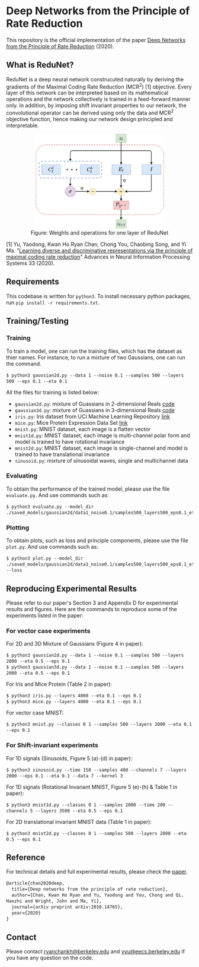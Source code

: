 # Deep Networks from the Principle of Rate Reduction
This repository is the official implementation of the paper [Deep Networks from the Principle of Rate Reduction](https://arxiv.org/abs/2010.14765) (2020).

## What is ReduNet?
ReduNet is a deep neural network construcuted naturally by deriving the gradients of the Maximal Coding Rate Reduction (MCR<sup>2</sup>) [1] objective. Every layer of this network can be interpreted based on its mathematical operations and the network collectively is trained in a feed-forward manner only. In addition, by imposing shift invariant properties to our network, the convolutional operator can be derived using only the data and MCR<sup>2</sup> objective function, hence making our network design principled and interpretable. 

<p align="center">
    <img src="images/arch-redunet.jpg" width="350"\><br>
	Figure: Weights and operations for one layer of ReduNet
</p>
<p align="center">




[1] Yu, Yaodong, Kwan Ho Ryan Chan, Chong You, Chaobing Song, and Yi Ma. "[Learning diverse and discriminative representations via the principle of maximal coding rate reduction](https://proceedings.neurips.cc/paper/2020/file/6ad4174eba19ecb5fed17411a34ff5e6-Paper.pdf)" Advances in Neural Information Processing Systems 33 (2020). 

## Requirements
This codebase is written for `python3`. To install necessary python packages, run `pip install -r requirements.txt`.

## Training/Testing
### Training 
To train a model, one can run the training files, which has the dataset as thier names. For instance, to run a mixture of two Gaussians, one can run the command. 

```
$ python3 gaussian2d.py --data 1 --noise 0.1 --samples 500 --layers 500 --eps 0.1 --eta 0.1
```
All the files for training is listed below: 

- `gaussian2d.py`: mixture of Guassians in 2-dimensional Reals [code](https://github.com/ryanchankh/ReduNet/blob/69b59c57f367b9f3fdeda6ce68a7f414ebb438ce/dataset.py#L145)
- `gaussian3d.py`: mixture of Guassians in 3-dimensional Reals [code](https://github.com/ryanchankh/ReduNet/blob/69b59c57f367b9f3fdeda6ce68a7f414ebb438ce/dataset.py#L189)
- `iris.py`: Iris dataset from UCI Machine Learning Repository [link](http://archive.ics.uci.edu/ml/datasets/Iris/)
- `mice.py`: Mice Protein Expression Data Set [link](https://archive.ics.uci.edu/ml/datasets/Mice+Protein+Expression)
- `mnist.py`: MNIST dataset, each image is a flatten vector
- `mnist1d.py`: MNIST dataset, each image is multi-channel polar form and model is trained to have rotational invariance
- `mnist2d.py`: MNIST dataset, each image is single-channel and model is trained to have translational invariance
- `sinusoid.py`: mixture of sinusoidal waves, single and multichannel data

### Evaluating
To obtain the performance of the trained model, please use the file `evaluate.py`. And use commands such as:

```
$ python3 evaluate.py --model_dir ./saved_models/gaussian2d/data1_noise0.1/samples500_layers500_eps0.1_eta0.1
```

### Plotting
To obtain plots, such as loss and principle components, please use the file `plot.py`. And use commands such as: 

```
$ python3 plot.py --model_dir ./saved_models/gaussian2d/data1_noise0.1/samples500_layers500_eps0.1_eta0.1 --loss
```

## Reproducing Experimental Results
Please refer to our paper's Section 3 and Appendix D for experimental results and figures. Here are the commands to reproduce some of the experiments listed in the paper:

### For vector case experiments

For 2D and 3D Mixture of Gaussians (Figure 4 in paper):

```
$ python3 gaussian2d.py --data 1 --noise 0.1 --samples 500 --layers 2000 --eta 0.5 --eps 0.1
$ python3 gaussian3d.py --data 1 --noise 0.1 --samples 500 --layers 2000 --eta 0.5 --eps 0.1
```

For Iris and Mice Protein (Table 2 in paper):

```
$ python3 iris.py --layers 4000 --eta 0.1 --eps 0.1
$ python3 mice.py --layers 4000 --eta 0.1 --eps 0.1
```

For vector case MNIST:

```
$ python3 mnist.py --classes 0 1 --samples 500 --layers 2000 --eta 0.1 --eps 0.1
```

### For Shift-invariant experiments

For 1D signals (Sinusoids, Figure 5 (a)-(d) in paper):

```
$ python3 sinusoid.py --time 150 --samples 400 --channels 7 --layers 2000 --eps 0.1 --eta 0.1 --data 7 --kernel 3
```

For 1D signals (Rotational Invariant MNIST, Figure 5 (e)-(h) & Table 1 in paper):

```
$ python3 mnist1d.py --classes 0 1 --samples 2000 --time 200 --channels 5 --layers 3500 --eta 0.5 --eps 0.1
```

For 2D translational invariant MNIST data (Table 1 in paper):

```
$ python3 mnist2d.py --classes 0 1 --samples 500 --layers 2000 --eta 0.5 --eps 0.1
```

## Reference
For technical details and full experimental results, please check the [paper](https://arxiv.org/abs/2010.14765).

```
@article{chan2020deep,
  title={Deep networks from the principle of rate reduction},
  author={Chan, Kwan Ho Ryan and Yu, Yaodong and You, Chong and Qi, Haozhi and Wright, John and Ma, Yi},
  journal={arXiv preprint arXiv:2010.14765},
  year={2020}
}
```

## Contact
Please contact [ryanchankh@berkeley.edu](ryanchankh@berkeley.edu) and [yyu@eecs.berkeley.edu](yyu@eecs.berkeley.edu) if you have any question on the code.
